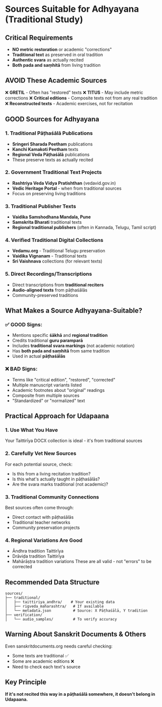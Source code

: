 # Sources Suitable for Adhyayana (Traditional Study)

## Critical Requirements
- **NO metric restoration** or academic "corrections"
- **Traditional text** as preserved in oral tradition
- **Authentic svara** as actually recited
- **Both pada and saṃhitā** from living tradition

## AVOID These Academic Sources
❌ **GRETIL** - Often has "restored" texts
❌ **TITUS** - May include metric corrections
❌ **Critical editions** - Composite texts not from any real tradition
❌ **Reconstructed texts** - Academic exercises, not for recitation

## GOOD Sources for Adhyayana

### 1. **Traditional Pāṭhaśālā Publications**
- **Sringeri Sharada Peetham** publications
- **Kanchi Kamakoti Peetham** texts
- **Regional Veda Pāṭhaśālā** publications
- These preserve texts as actually recited

### 2. **Government Traditional Text Projects**
- **Rashtriya Veda Vidya Pratishthan** (vedavid.gov.in)
- **Vedic Heritage Portal** - when from traditional sources
- Focus on preserving living traditions

### 3. **Traditional Publisher Texts**
- **Vaidika Samshodhana Mandala, Pune**
- **Samskrita Bharati** traditional texts
- **Regional traditional publishers** (often in Kannada, Telugu, Tamil script)

### 4. **Verified Traditional Digital Collections**
- **Vedamu.org** - Traditional Telugu preservation
- **Vaidika Vignanam** - Traditional texts
- **Sri Vaishnava** collections (for relevant texts)

### 5. **Direct Recordings/Transcriptions**
- Direct transcriptions from **traditional reciters**
- **Audio-aligned texts** from pāṭhaśālās
- Community-preserved traditions

## What Makes a Source Adhyayana-Suitable?

### ✅ GOOD Signs:
- Mentions specific **śākhā** and **regional tradition**
- Credits traditional **guru paramparā**
- Includes **traditional svara markings** (not academic notation)
- Has **both pada and saṃhitā** from same tradition
- Used in actual **pāṭhaśālās**

### ❌ BAD Signs:
- Terms like "critical edition", "restored", "corrected"
- Multiple manuscript variants listed
- Academic footnotes about "original" readings
- Composite from multiple sources
- "Standardized" or "normalized" text

## Practical Approach for Udapaana

### 1. **Use What You Have**
Your Taittirīya DOCX collection is ideal - it's from traditional sources

### 2. **Carefully Vet New Sources**
For each potential source, check:
- Is this from a living recitation tradition?
- Is this what's actually taught in pāṭhaśālās?
- Are the svara marks traditional (not academic)?

### 3. **Traditional Community Connections**
Best sources often come through:
- Direct contact with pāṭhaśālās
- Traditional teacher networks
- Community preservation projects

### 4. **Regional Variations Are Good**
- Āndhra tradition Taittirīya
- Drāviḍa tradition Taittirīya
- Mahārāṣṭra tradition variations
These are all valid - not "errors" to be corrected

## Recommended Data Structure
```
sources/
├── traditional/
│   ├── taittiriya_andhra/    # Your existing data
│   ├── rigveda_maharashtra/   # If available
│   └── metadata.json          # Source: X Pāṭhaśālā, Y tradition
├── verification/
│   └── audio_samples/         # To verify accuracy
```

## Warning About Sanskrit Documents & Others

Even sanskritdocuments.org needs careful checking:
- Some texts are traditional ✅
- Some are academic editions ❌
- Need to check each text's source

## Key Principle
**If it's not recited this way in a pāṭhaśālā somewhere, it doesn't belong in Udapaana.**